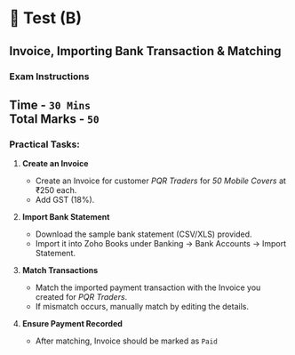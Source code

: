 # 📝 Test (B)

## **Invoice, Importing Bank Transaction & Matching**

### **Exam Instructions**
Time - `30 Mins`  
Total Marks - `50`
--- 

### Practical Tasks:

1. **Create an Invoice**

   - Create an Invoice for customer _PQR Traders_ for _50 Mobile Covers_ at ₹250 each.
   - Add GST (18%).

2. **Import Bank Statement**

   - Download the sample bank statement (CSV/XLS) provided.
   - Import it into Zoho Books under Banking → Bank Accounts → Import Statement.

3. **Match Transactions**

   - Match the imported payment transaction with the Invoice you created for _PQR Traders_.
   - If mismatch occurs, manually match by editing the details.

4. **Ensure Payment Recorded**

   - After matching, Invoice should be marked as `Paid`
